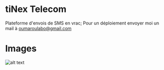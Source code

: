 # tiNex Telecom

Plateforme d'envois de SMS en vrac; Pour un déploiement envoyer moi un mail à oumaroulabo@gmail.com

# Images

![alt text](<11782481_588611951279015_1049752557335721987_o.png>)
